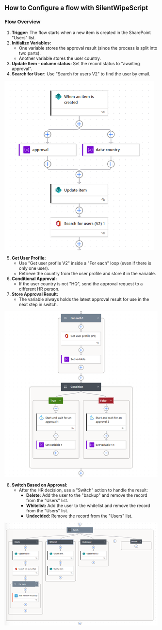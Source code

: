 ## How to Configure a flow with SilentWipeScript

### Flow Overview

1. **Trigger:** The flow starts when a new item is created in the SharePoint "Users" list.
2. **Initialize Variables:**  
    - One variable stores the approval result (since the process is split into two parts).
    - Another variable stores the user country.
3. **Update Item - column status:** Set the record status to "awaiting approval".
4. **Search for User:** Use "Search for users V2" to find the user by email.

![flow part 1](flow1.png)

5. **Get User Profile:**  
    - Use "Get user profile V2" inside a "For each" loop (even if there is only one user).
    - Retrieve the country from the user profile and store it in the variable.
6. **Conditional Approval:**  
    - If the user country is not "HQ", send the approval request to a different HR person.
7. **Store Approval Result:**  
    - The variable always holds the latest approval result for use in the next step in switch.
    
![flow part 2](flow2.png)


8. **Switch Based on Approval:**  
    - After the HR decision, use a "Switch" action to handle the result:
      - **Delete:** Add the user to the "backup" and remove the record from the "Users" list.
      - **Whitelist:** Add the user to the whitelist and remove the record from the "Users" list.
      - **Undecided:** Remove the record from the "Users" list.

![flow part 3](flow3.png)



